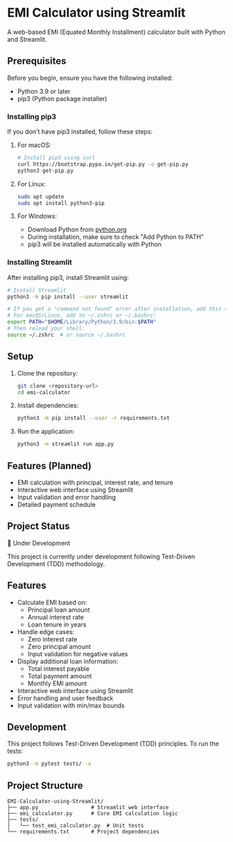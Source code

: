 # EMI Calculator using Streamlit

A web-based EMI (Equated Monthly Installment) calculator built with Python and Streamlit.

## Prerequisites

Before you begin, ensure you have the following installed:
- Python 3.9 or later
- pip3 (Python package installer)

### Installing pip3

If you don't have pip3 installed, follow these steps:

1. For macOS:
   ```bash
   # Install pip3 using curl
   curl https://bootstrap.pypa.io/get-pip.py -o get-pip.py
   python3 get-pip.py
   ```

2. For Linux:
   ```bash
   sudo apt update
   sudo apt install python3-pip
   ```

3. For Windows:
   - Download Python from [python.org](https://www.python.org/downloads/)
   - During installation, make sure to check "Add Python to PATH"
   - pip3 will be installed automatically with Python

### Installing Streamlit

After installing pip3, install Streamlit using:

```bash
# Install Streamlit
python3 -m pip install --user streamlit

# If you get a "command not found" error after installation, add this to your PATH:
# For macOS/Linux, add to ~/.zshrc or ~/.bashrc:
export PATH="$HOME/Library/Python/3.9/bin:$PATH"
# Then reload your shell:
source ~/.zshrc  # or source ~/.bashrc
```

## Setup

1. Clone the repository:
   ```bash
   git clone <repository-url>
   cd emi-calculator
   ```

2. Install dependencies:
   ```bash
   python3 -m pip install --user -r requirements.txt
   ```

3. Run the application:
   ```bash
   python3 -m streamlit run app.py
   ```

## Features (Planned)
- EMI calculation with principal, interest rate, and tenure
- Interactive web interface using Streamlit
- Input validation and error handling
- Detailed payment schedule

## Project Status
🚧 Under Development

This project is currently under development following Test-Driven Development (TDD) methodology.

## Features

- Calculate EMI based on:
  - Principal loan amount
  - Annual interest rate
  - Loan tenure in years
- Handle edge cases:
  - Zero interest rate
  - Zero principal amount
  - Input validation for negative values
- Display additional loan information:
  - Total interest payable
  - Total payment amount
  - Monthly EMI amount
- Interactive web interface using Streamlit
- Error handling and user feedback
- Input validation with min/max bounds

## Development

This project follows Test-Driven Development (TDD) principles. To run the tests:

```bash
python3 -m pytest tests/ -v
```

## Project Structure

```
EMI-Calculator-using-Streamlit/
├── app.py                 # Streamlit web interface
├── emi_calculator.py      # Core EMI calculation logic
├── tests/
│   └── test_emi_calculator.py  # Unit tests
└── requirements.txt       # Project dependencies
```

